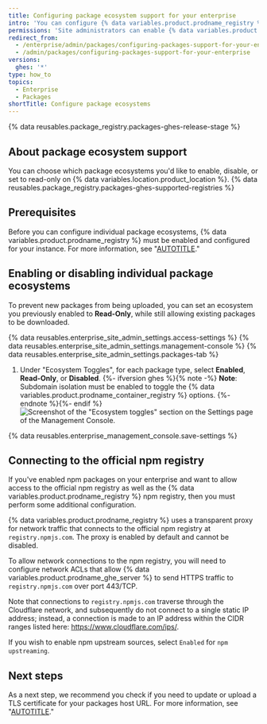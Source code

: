 ```yaml
---
title: Configuring package ecosystem support for your enterprise
intro: 'You can configure {% data variables.product.prodname_registry %} for your enterprise by globally enabling or disabling individual package ecosystems on your enterprise, including {% ifversion ghes %}{% data variables.product.prodname_container_registry %}, {% endif %}Docker, and npm. Learn about other configuration requirements to support specific package ecosystems.'
permissions: 'Site administrators can enable {% data variables.product.prodname_registry %} and configure enterprise settings.'
redirect_from:
  - /enterprise/admin/packages/configuring-packages-support-for-your-enterprise
  - /admin/packages/configuring-packages-support-for-your-enterprise
versions:
  ghes: '*'
type: how_to
topics:
  - Enterprise
  - Packages
shortTitle: Configure package ecosystems
---
```


{% data reusables.package_registry.packages-ghes-release-stage %}

## About package ecosystem support

You can choose which package ecosystems you'd like to enable, disable, or set to read-only on {% data variables.location.product_location %}. {% data reusables.package_registry.packages-ghes-supported-registries %}

## Prerequisites

Before you can configure individual package ecosystems, {% data variables.product.prodname_registry %} must be enabled and configured for your instance. For more information, see "[AUTOTITLE](/admin/packages/getting-started-with-github-packages-for-your-enterprise)."

## Enabling or disabling individual package ecosystems

To prevent new packages from being uploaded, you can set an ecosystem you previously enabled to **Read-Only**, while still allowing existing packages to be downloaded.

{% data reusables.enterprise_site_admin_settings.access-settings %}
{% data reusables.enterprise_site_admin_settings.management-console %}
{% data reusables.enterprise_site_admin_settings.packages-tab %}
1. Under "Ecosystem Toggles", for each package type, select **Enabled**, **Read-Only**, or **Disabled**.
   {%- ifversion ghes %}{% note -%}
   **Note**: Subdomain isolation must be enabled to toggle the {% data variables.product.prodname_container_registry %} options.
   {%- endnote %}{%- endif %}
   ![Screenshot of the "Ecosystem toggles" section on the Settings page of the Management Console.](/assets/images/enterprise/site-admin-settings/ecosystem-toggles.png)

{% data reusables.enterprise_management_console.save-settings %}

## Connecting to the official npm registry

If you've enabled npm packages on your enterprise and want to allow access to the official npm registry as well as the {% data variables.product.prodname_registry %} npm registry, then you must perform some additional configuration.

{% data variables.product.prodname_registry %} uses a transparent proxy for network traffic that connects to the official npm registry at `registry.npmjs.com`. The proxy is enabled by default and cannot be disabled.

To allow network connections to the npm registry, you will need to configure network ACLs that allow {% data variables.product.prodname_ghe_server %} to send HTTPS traffic to `registry.npmjs.com`  over port 443/TCP.

Note that connections to `registry.npmjs.com` traverse through the Cloudflare network, and subsequently do not connect to a single static IP address; instead, a connection is made to an IP address within the CIDR ranges listed here: https://www.cloudflare.com/ips/.

If you wish to enable npm upstream sources, select `Enabled` for `npm upstreaming`.

## Next steps

As a next step, we recommend you check if you need to update or upload a TLS certificate for your packages host URL. For more information, see "[AUTOTITLE](/admin/packages/getting-started-with-github-packages-for-your-enterprise)."

